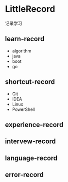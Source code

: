 # LittleRecord

记录学习

## learn-record

- algorithm
- java
- boot
- go

## shortcut-record

- Git
- IDEA
- Linux
- PowerShell

## experience-record

## intervew-record

## language-record

## error-record

